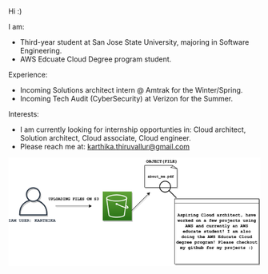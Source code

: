 ### 
Hi :) 

I am: 
* Third-year student at San Jose State University, majoring in Software Engineering. 
* AWS Edcuate Cloud Degree program student.

Experience: 
* Incoming Solutions architect intern @ Amtrak for the Winter/Spring.
* Incoming Tech Audit (CyberSecurity) at Verizon for the Summer.

Interests: 
* I am currently looking for internship opportunties in: Cloud architect, Solution architect, Cloud associate, Cloud engineer.
* Please reach me at: karthika.thiruvallur@gmail.com 

![](me.png)
<!--


**ttkart/ttkart** is a ✨ _special_ ✨ repository because its `README.md` (this file) appears on your GitHub profile.

Here are some ideas to get you started:

- 🔭 I’m currently working on ...
- 🌱 I’m currently learning ...
- 👯 I’m looking to collaborate on ...
- 🤔 I’m looking for help with ...
- 💬 Ask me about ...
- 📫 How to reach me: ...
- 😄 Pronouns: ...
- ⚡ Fun fact: ...
-->
